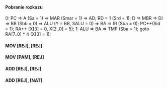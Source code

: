 #### Pobranie rozkazu
0: PC => A (Sa = 1) => MAR (Smar = 1) => AD; RD = 1 (Srd = 1); D => MBR => DI => BB (Sbb = 0) => ALU (Y = BB, SALU = 0) => BA => IR (Sba = 0); PC++(Sid = 1); RA++ (X[3] = 0, X[2..0] = 5);
1: ALU => BA => TMP (Sba = 1); goto RA[7..0] * 4 (X[3] = 1);

#### MOV [REJ], [REJ]

#### MOV [PAM], [REJ]
#### ADD [REJ], [REJ]
#### ADD [REJ], [NAT]